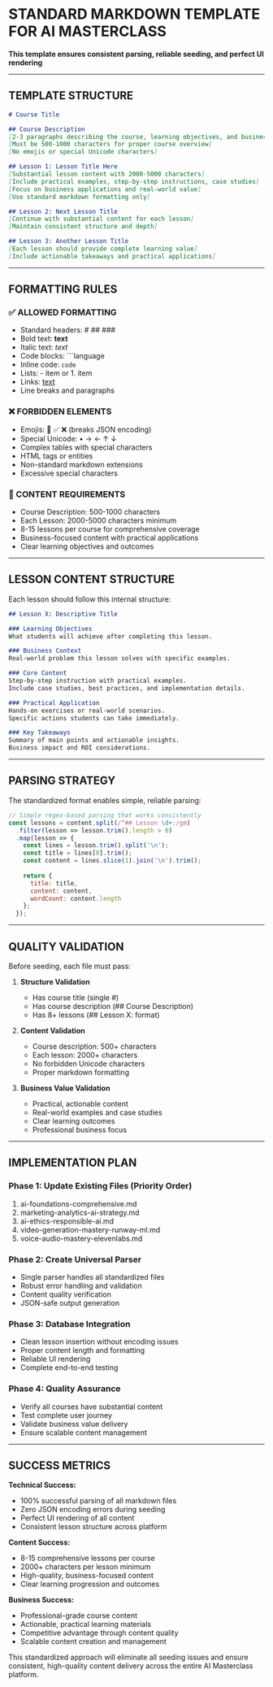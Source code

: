 # STANDARD MARKDOWN TEMPLATE FOR AI MASTERCLASS

**This template ensures consistent parsing, reliable seeding, and perfect UI rendering**

---

## TEMPLATE STRUCTURE

```markdown
# Course Title

## Course Description
[2-3 paragraphs describing the course, learning objectives, and business value]
[Must be 500-1000 characters for proper course overview]
[No emojis or special Unicode characters]

## Lesson 1: Lesson Title Here
[Substantial lesson content with 2000-5000 characters]
[Include practical examples, step-by-step instructions, case studies]
[Focus on business applications and real-world value]
[Use standard markdown formatting only]

## Lesson 2: Next Lesson Title
[Continue with substantial content for each lesson]
[Maintain consistent structure and depth]

## Lesson 3: Another Lesson Title
[Each lesson should provide complete learning value]
[Include actionable takeaways and practical applications]
```

---

## FORMATTING RULES

### ✅ ALLOWED FORMATTING
- Standard headers: # ## ### 
- Bold text: **text**
- Italic text: *text*
- Code blocks: ```language
- Inline code: `code`
- Lists: - item or 1. item
- Links: [text](url)
- Line breaks and paragraphs

### ❌ FORBIDDEN ELEMENTS
- Emojis: 🚀 ✅ ❌ (breaks JSON encoding)
- Special Unicode: • → ← ↑ ↓
- Complex tables with special characters
- HTML tags or entities
- Non-standard markdown extensions
- Excessive special characters

### 📏 CONTENT REQUIREMENTS
- Course Description: 500-1000 characters
- Each Lesson: 2000-5000 characters minimum
- 8-15 lessons per course for comprehensive coverage
- Business-focused content with practical applications
- Clear learning objectives and outcomes

---

## LESSON CONTENT STRUCTURE

Each lesson should follow this internal structure:

```markdown
## Lesson X: Descriptive Title

### Learning Objectives
What students will achieve after completing this lesson.

### Business Context
Real-world problem this lesson solves with specific examples.

### Core Content
Step-by-step instruction with practical examples.
Include case studies, best practices, and implementation details.

### Practical Application
Hands-on exercises or real-world scenarios.
Specific actions students can take immediately.

### Key Takeaways
Summary of main points and actionable insights.
Business impact and ROI considerations.
```

---

## PARSING STRATEGY

The standardized format enables simple, reliable parsing:

```javascript
// Simple regex-based parsing that works consistently
const lessons = content.split(/^## Lesson \d+:/gm)
  .filter(lesson => lesson.trim().length > 0)
  .map(lesson => {
    const lines = lesson.trim().split('\n');
    const title = lines[0].trim();
    const content = lines.slice(1).join('\n').trim();
    
    return {
      title: title,
      content: content,
      wordCount: content.length
    };
  });
```

---

## QUALITY VALIDATION

Before seeding, each file must pass:

1. **Structure Validation**
   - Has course title (single #)
   - Has course description (## Course Description)
   - Has 8+ lessons (## Lesson X: format)

2. **Content Validation**
   - Course description: 500+ characters
   - Each lesson: 2000+ characters
   - No forbidden Unicode characters
   - Proper markdown formatting

3. **Business Value Validation**
   - Practical, actionable content
   - Real-world examples and case studies
   - Clear learning outcomes
   - Professional business focus

---

## IMPLEMENTATION PLAN

### Phase 1: Update Existing Files (Priority Order)
1. ai-foundations-comprehensive.md
2. marketing-analytics-ai-strategy.md  
3. ai-ethics-responsible-ai.md
4. video-generation-mastery-runway-ml.md
5. voice-audio-mastery-elevenlabs.md

### Phase 2: Create Universal Parser
- Single parser handles all standardized files
- Robust error handling and validation
- Content quality verification
- JSON-safe output generation

### Phase 3: Database Integration
- Clean lesson insertion without encoding issues
- Proper content length and formatting
- Reliable UI rendering
- Complete end-to-end testing

### Phase 4: Quality Assurance
- Verify all courses have substantial content
- Test complete user journey
- Validate business value delivery
- Ensure scalable content management

---

## SUCCESS METRICS

**Technical Success:**
- 100% successful parsing of all markdown files
- Zero JSON encoding errors during seeding
- Perfect UI rendering of all content
- Consistent lesson structure across platform

**Content Success:**
- 8-15 comprehensive lessons per course
- 2000+ characters per lesson minimum
- High-quality, business-focused content
- Clear learning progression and outcomes

**Business Success:**
- Professional-grade course content
- Actionable, practical learning materials
- Competitive advantage through content quality
- Scalable content creation and management

This standardized approach will eliminate all seeding issues and ensure consistent, high-quality content delivery across the entire AI Masterclass platform.
